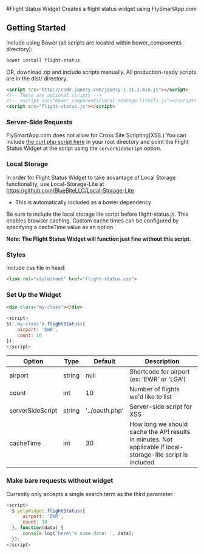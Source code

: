 #Flight Status Widget
Creates a flight status widget using FlySmartApp.com

## Getting Started

Include using Bower (all scripts are located within bower_components directory):

```sh
bower install flight-status
```

OR, download zip and include scripts manually. All production-ready scripts are in the dist/ directory.

```html
<script src="http://code.jquery.com/jquery-1.11.2.min.js"></script>
<!-- These are optional scripts -->
<!-- <script src="bower_components/local-storage-lite/ls.js"></script> -->
<script src="flight-status.js"></script>
```

### Server-Side Requests
FlySmartApp.com does not allow for Cross Site Scripting(XSS.) You can include [the curl.php script here](https://github.com/BlueBiteLLC/OAuth-Lite) in your root directory and point the Flight Status Widget at the script using the `serverSideScript` option.


### Local Storage
In order for Flight Status Widget to take advantage of Local Storage functionality, use Local-Storage-Lite at https://github.com/BlueBiteLLC/Local-Storage-Lite
* This is automatically included as a bower dependency

Be sure to include the local storage lite script before flight-status.js. This enables browser caching. Custom cache times can be configured by specifying a cacheTime value as an option.

**Note: The Flight Status Widget will function just fine without this script.**

### Styles
Include css file in head:

```html
<link rel="stylesheet" href="flight-status.css">
```


### Set Up the Widget

```html
<div class="my-class"></div>
```


```javascript
<script>
$('.my-class').flightStatus({
    airport: 'EWR',
    count: 10
});
</script>
```

Option | Type | Default | Description
------ | ---- | ------- | -----------
airport|string|null|Shortcode for airport (ex: 'EWR' or 'LGA')
count|int|10|Number of flights we'd like to list
serverSideScript|string|'../oauth.php'|Server-side script for XSS
cacheTime|int|30|How long we should cache the API results in minutes. Not applicable if local-storage-lite script is included


### Make bare requests without widget
Currently only accepts a single search term as the third parameter.

```javascript
<script>
  $.yelpWidget.flightStatus({
      airport: 'EWR',
      count: 10
  }, function(data) {
      console.log('here\'s some data: ', data);
  });
</script>
```

